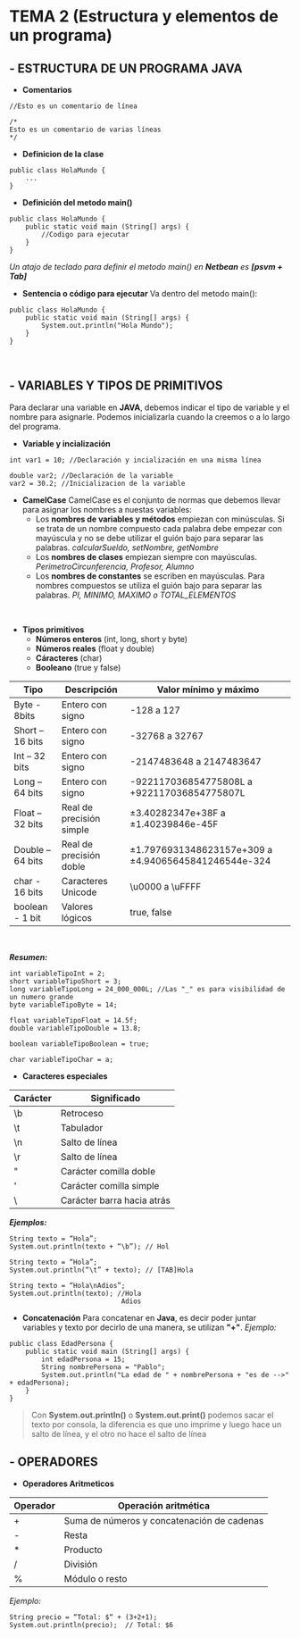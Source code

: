 # TEMA 2 (Estructura y elementos de un programa)

## - ESTRUCTURA DE UN PROGRAMA JAVA
- **Comentarios**
~~~
//Esto es un comentario de línea

/*
Esto es un comentario de varias líneas
*/
~~~

- **Definicion de la clase**
~~~
public class HolaMundo {
    ...
}
~~~
- **Definición del metodo main()**
~~~
public class HolaMundo {
    public static void main (String[] args) { 
        //Codigo para ejecutar
    }
}
~~~
_Un atajo de teclado para definir el metodo main() en **Netbean** es **[psvm + Tab]**_

- **Sentencia o código para ejecutar**
Va dentro del metodo main():
~~~
public class HolaMundo {
    public static void main (String[] args) { 
        System.out.println("Hola Mundo");
    }
}
~~~

<br>

## - VARIABLES Y TIPOS DE PRIMITIVOS
Para declarar una variable en **JAVA**, debemos indicar el tipo de variable y el nombre para asignarle.
Podemos inicializarla cuando la creemos o a lo largo del programa.
- **Variable y incialización**
~~~
int var1 = 10; //Declaración y incialización en una misma línea

double var2; //Declaración de la variable
var2 = 30.2; //Inicializacion de la variable
~~~

- **CamelCase**
CamelCase es el conjunto de normas que debemos llevar para asignar los nombres a nuestas variables:
     - Los **nombres de variables y métodos** empiezan con minúsculas. Si se trata de un nombre compuesto cada palabra debe empezar con mayúscula y no se debe utilizar el guión bajo para separar las palabras. _calcularSueldo, setNombre, getNombre_
    - Los  **nombres  de  clases**  empiezan  siempre  con  mayúsculas. _PerimetroCircunferencia, Profesor, Alumno_
    - Los **nombres de constantes** se escriben en mayúsculas. Para nombres compuestos se  utiliza  el  guión  bajo  para  separar  las  palabras. _PI,  MINIMO,  MAXIMO o  TOTAL_ELEMENTOS_
    
<br> 

- **Tipos primitivos**
    - **Números enteros** (int, long, short y byte)
    - **Números reales** (float y double)
    - **Cáracteres** (char)
    - **Booleano** (true y false)

|  Tipo             |  Descripción              |  Valor mínimo y máximo                               |
|-------------------|---------------------------|------------------------------------------------------|
| Byte - 8bits      | Entero con signo          | -128 a 127                                           |
| Short – 16 bits   | Entero con signo          | -32768 a 32767                                       |
| Int – 32 bits     | Entero con signo          | -2147483648 a 2147483647                             |
|  Long – 64 bits   |  Entero con signo         | -922117036854775808L a +922117036854775807L          |
|  Float – 32 bits  |  Real de precisión simple | ±3.40282347e+38F a ±1.40239846e-45F                  |
|  Double – 64 bits |  Real de precisión doble  | ±1.7976931348623157e+309 a ±4.94065645841246544e-324 |
| char - 16 bits    | Caracteres Unicode        | \u0000 a \uFFFF                                      |
| boolean - 1 bit   | Valores lógicos           | true, false                                          |

<br>

_**Resumen:**_
````
int variableTipoInt = 2;
short variableTipoShort = 3;
long variableTipoLong = 24_000_000L; //Las "_" es para visibilidad de un numero grande
byte variableTipoByte = 14;

float variableTipoFloat = 14.5f;
double variableTipoDouble = 13.8;

boolean variableTipoBoolean = true;

char variableTipoChar = a;
````

- **Caracteres especiales**

|  Carácter |  Significado               |
|-----------|----------------------------|
| \b        | Retroceso                  |
| \t        | Tabulador                  |
| \n        | Salto de línea             |
| \r        | Salto de línea             |
| \"        | Carácter comilla doble     |
| \'        | Carácter comilla simple    |
| \\        | Carácter barra hacia atrás |

_**Ejemplos:**_
~~~
String texto = “Hola”;
System.out.println(texto + “\b”); // Hol
	
String texto = “Hola”;
System.out.println(“\t” + texto); // [TAB]Hola

String texto = “Hola\nAdios”;
System.out.println(texto); //Hola 
                            Adios
~~~

- **Concatenación**
Para concatenar en **Java**, es decir poder juntar variables y texto por decirlo de una manera, se utilizan **"+"**.
_Ejemplo:_
~~~
public class EdadPersona {
    public static void main (String[] args) {
        int edadPersona = 15;
        String nombrePersona = "Pablo";
        System.out.println("La edad de " + nombrePersona + "es de -->" + edadPersona);
    }
}
~~~
>Con **System.out.println()** o **System.out.print()** podemos sacar el texto por consola, la diferencia es que uno imprime y luego hace un salto de línea, y el otro no hace el salto de línea

## - OPERADORES
- **Operadores Aritmeticos**

|  Operador |  Operación aritmética                      |
|-----------|--------------------------------------------|
| +         | Suma de números y concatenación de cadenas |
| -         | Resta                                      |
| *         | Producto                                   |
| /         | División                                   |
| %         | Módulo o resto                             |

_Ejemplo:_
~~~
String precio = “Total: $“ + (3+2+1);
System.out.println(precio);  // Total: $6
~~~

